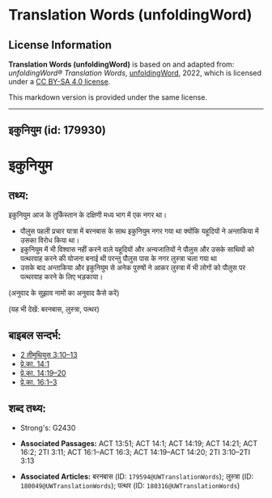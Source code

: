 # Translation Words (unfoldingWord)

## License Information

**Translation Words (unfoldingWord)** is based on and adapted from: _unfoldingWord® Translation Words_, [unfoldingWord](https://unfoldingword.org/utw), 2022, which is licensed under a [CC BY-SA 4.0 license](https://creativecommons.org/licenses/by-sa/4.0/legalcode.en).

This markdown version is provided under the same license.



--------------------------------

## इकुनियुम (id: 179930)

इकुनियुम
========

तथ्य:
-----

इकुनियुम आज के तुर्किस्तान के दक्षिणी मध्य भाग में एक नगर था।

* पौलुस पहली प्रचार यात्रा में बरनबास के साथ इकुनियुम नगर गया था क्योंकि यहूदियों ने अन्ताकिया में उसका विरोध किया था।
* इकुनियुम में भी विश्वास नहीं करने वाले यहूदियों और अन्यजातियों ने पौलुस और उसके साथियों को पत्थरवाह करने की योजना बनाई थी परन्तु पौलुस पास के नगर लुस्त्रा चला गया था
* उसके बाद अन्ताकिया और इकुनियुम से अनेक पुरुषों ने आकर लुस्त्रा में भी लोगों को पौलुस पर पत्थरवाह करने के लिए भड़काया।

(अनुवाद के सुझाव नामों का अनुवाद कैसे करें)

(यह भी देखें: बरनबास, लुस्त्रा, पत्थर)

बाइबल सन्दर्भ:
--------------

* [2 तीमुथियुस 3:10–13](https://ref.ly/2Tim0:0)
* [प्रे.का. 14:1](https://ref.ly/Acts14:1)
* [प्रे.का. 14:19–20](https://ref.ly/Acts14:19-Acts14:20)
* [प्रे.का. 16:1–3](https://ref.ly/Acts16:1-Acts16:3)

शब्द तथ्य:
----------

* Strong's: G2430

* **Associated Passages:** ACT 13:51; ACT 14:1; ACT 14:19; ACT 14:21; ACT 16:2; 2TI 3:11; ACT 16:1–ACT 16:3; ACT 14:19–ACT 14:20; 2TI 3:10–2TI 3:13
* **Associated Articles:** बरनबास (ID: `179594@UWTranslationWords`); लुस्त्रा (ID: `180049@UWTranslationWords`); पत्थर (ID: `180316@UWTranslationWords`)

